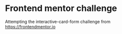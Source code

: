 # Frontend mentor challenge

Attempting the interactive-card-form challenge from https://frontendmentor.io
